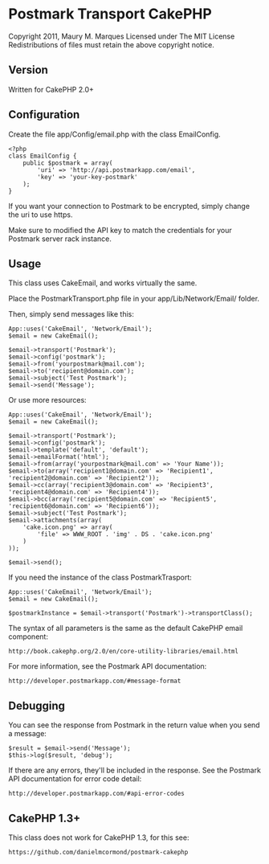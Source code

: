 Postmark Transport CakePHP
==========================

Copyright 2011, Maury M. Marques
Licensed under The MIT License
Redistributions of files must retain the above copyright notice.


Version
-------

Written for CakePHP 2.0+


Configuration
-------------

Create the file app/Config/email.php with the class EmailConfig.

	<?php
	class EmailConfig {
		public $postmark = array(
			'uri' => 'http://api.postmarkapp.com/email',
			'key' => 'your-key-postmark'
		);
	}

If you want your connection to Postmark to be encrypted, simply change the uri to use https.

Make sure to modified the API key to match the credentials for your Postmark server rack instance.


Usage
-----

This class uses CakeEmail, and works virtually the same.

Place the PostmarkTransport.php file in your app/Lib/Network/Email/ folder.	

Then, simply send messages like this:

	App::uses('CakeEmail', 'Network/Email');
	$email = new CakeEmail();

	$email->transport('Postmark');
	$email->config('postmark');
	$email->from('yourpostmark@mail.com');
	$email->to('recipient@domain.com');
	$email->subject('Test Postmark');
	$email->send('Message');

Or use more resources:

	App::uses('CakeEmail', 'Network/Email');
	$email = new CakeEmail();

	$email->transport('Postmark');
	$email->config('postmark');
	$email->template('default', 'default');
	$email->emailFormat('html');
	$email->from(array('yourpostmark@mail.com' => 'Your Name'));
	$email->to(array('recipient1@domain.com' => 'Recipient1', 'recipient2@domain.com' => 'Recipient2'));
	$email->cc(array('recipient3@domain.com' => 'Recipient3', 'recipient4@domain.com' => 'Recipient4'));
	$email->bcc(array('recipient5@domain.com' => 'Recipient5', 'recipient6@domain.com' => 'Recipient6'));
	$email->subject('Test Postmark');
	$email->attachments(array(
	    'cake.icon.png' => array(
	        'file' => WWW_ROOT . 'img' . DS . 'cake.icon.png'
		)
	));

	$email->send();

If you need the instance of the class PostmarkTrasport:
	
	App::uses('CakeEmail', 'Network/Email');
	$email = new CakeEmail();
	
	$postmarkInstance = $email->transport('Postmark')->transportClass();

The syntax of all parameters is the same as the default CakePHP email component:

	http://book.cakephp.org/2.0/en/core-utility-libraries/email.html

For more information, see the Postmark API documentation:

	http://developer.postmarkapp.com/#message-format


Debugging
--------

You can see the response from Postmark in the return value when you send a message:

	$result = $email->send('Message');
	$this->log($result, 'debug');

If there are any errors, they'll be included in the response. See the Postmark API documentation for error code detail:

	http://developer.postmarkapp.com/#api-error-codes
	
	
CakePHP 1.3+
--------

This class does not work for CakePHP 1.3, for this see:
	
	https://github.com/danielmcormond/postmark-cakephp